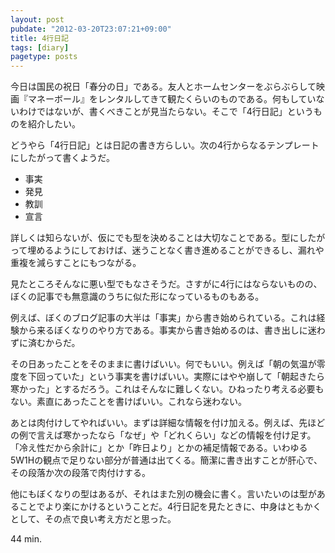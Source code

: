 ```yaml
---
layout: post
pubdate: "2012-03-20T23:07:21+09:00"
title: 4行日記
tags: [diary]
pagetype: posts
---
```

今日は国民の祝日「春分の日」である。友人とホームセンターをぶらぶらして映画『マネーボール』をレンタルしてきて観たくらいのものである。何もしていないわけではないが、書くべきことが見当たらない。そこで「4行日記」というものを紹介したい。

どうやら「4行日記」とは日記の書き方らしい。次の4行からなるテンプレートにしたがって書くようだ。

- 事実
- 発見
- 教訓
- 宣言

詳しくは知らないが、仮にでも型を決めることは大切なことである。型にしたがって埋めるようにしておけば、迷うことなく書き進めることができるし、漏れや重複を減らすことにもつながる。

見たところそんなに悪い型でもなさそうだ。さすがに4行にはならないものの、ぼくの記事でも無意識のうちに似た形になっているものもある。

例えば、ぼくのブログ記事の大半は「事実」から書き始められている。これは経験から来るぼくなりのやり方である。事実から書き始めるのは、書き出しに迷わずに済むからだ。

その日あったことをそのままに書けばいい。何でもいい。例えば「朝の気温が零度を下回っていた」という事実を書けばいい。実際にはやや崩して「朝起きたら寒かった」とするだろう。これはそんなに難しくない。ひねったり考える必要もない。素直にあったことを書けばいい。これなら迷わない。

あとは肉付けしてやればいい。まずは詳細な情報を付け加える。例えば、先ほどの例で言えば寒かったなら「なぜ」や「どれくらい」などの情報を付け足す。「冷え性だから余計に」とか「昨日より」とかの補足情報である。いわゆる5W1Hの観点で足りない部分が普通は出てくる。簡潔に書き出すことが肝心で、その段落か次の段落で肉付けする。

他にもぼくなりの型はあるが、それはまた別の機会に書く。言いたいのは型があることでより楽にかけるということだ。4行日記を見たときに、中身はともかくとして、その点で良い考え方だと思った。

44 min.
